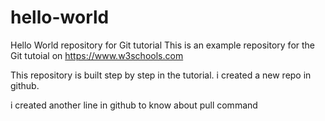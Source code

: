# hello-world
Hello World repository for Git tutorial
This is an example repository for the Git tutoial on https://www.w3schools.com

This repository is built step by step in the tutorial.
i created a new repo in github.

i created another line in github to know about pull command

